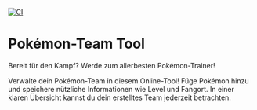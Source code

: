 [![CI](https://github.com/byFlutter/PokemonTeam-Tool/actions/workflows/tests.yml/badge.svg)](https://github.com/byFlutter/PokemonTeam-Tool/actions/workflows/tests.yml)

# Pokémon-Team Tool

Bereit für den Kampf?
Werde zum allerbesten Pokémon-Trainer!

Verwalte dein Pokémon-Team in diesem Online-Tool! 
Füge Pokémon hinzu und speichere nützliche Informationen wie Level und Fangort.
In einer klaren Übersicht kannst du dein erstelltes Team jederzeit betrachten.
